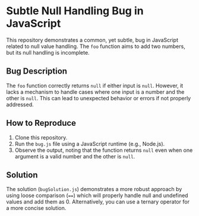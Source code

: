 # Subtle Null Handling Bug in JavaScript

This repository demonstrates a common, yet subtle, bug in JavaScript related to null value handling. The `foo` function aims to add two numbers, but its null handling is incomplete.

## Bug Description
The `foo` function correctly returns `null` if either input is `null`. However, it lacks a mechanism to handle cases where one input is a number and the other is `null`.  This can lead to unexpected behavior or errors if not properly addressed.

## How to Reproduce
1. Clone this repository.
2. Run the `bug.js` file using a JavaScript runtime (e.g., Node.js).
3. Observe the output, noting that the function returns `null` even when one argument is a valid number and the other is `null`. 

## Solution
The solution (`bugSolution.js`) demonstrates a more robust approach by using loose comparison (`==`) which will properly handle null and undefined values and add them as 0.  Alternatively, you can use a ternary operator for a more concise solution.